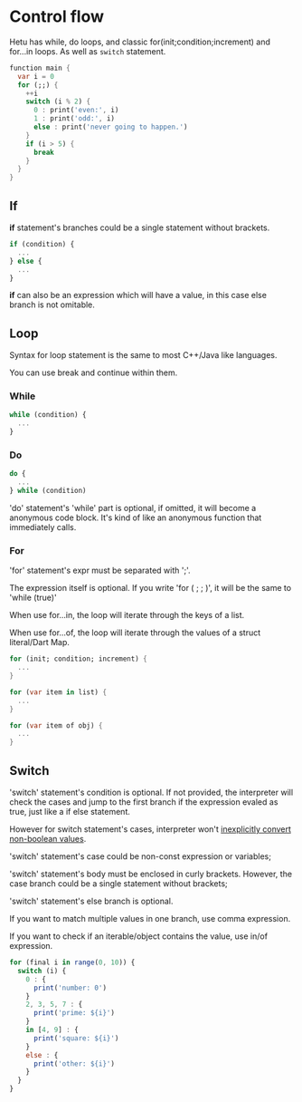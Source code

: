 # Control flow

Hetu has while, do loops, and classic for(init;condition;increment) and for...in loops. As well as `switch` statement.

```dart
function main {
  var i = 0
  for (;;) {
    ++i
    switch (i % 2) {
      0 : print('even:', i)
      1 : print('odd:', i)
      else : print('never going to happen.')
    }
    if (i > 5) {
      break
    }
  }
}
```

## If

**if** statement's branches could be a single statement without brackets.

```javascript
if (condition) {
  ...
} else {
  ...
}
```

**if** can also be an expression which will have a value, in this case else branch is not omitable.

## Loop

Syntax for loop statement is the same to most C++/Java like languages.

You can use break and continue within them.

### While

```javascript
while (condition) {
  ...
}
```

### Do

```javascript
do {
  ...
} while (condition)
```

'do' statement's 'while' part is optional, if omitted, it will become a anonymous code block. It's kind of like an anonymous function that immediately calls.

### For

'for' statement's expr must be separated with ';'.

The expression itself is optional. If you write 'for ( ; ; )', it will be the same to 'while (true)'

When use for...in, the loop will iterate through the keys of a list.

When use for...of, the loop will iterate through the values of a struct literal/Dart Map.

```dart
for (init; condition; increment) {
  ...
}

for (var item in list) {
  ...
}

for (var item of obj) {
  ...
}
```

## Switch

'switch' statement's condition is optional. If not provided, the interpreter will check the cases and jump to the first branch if the expression evaled as true, just like a if else statement.

However for switch statement's cases, interpreter won't [inexplicitly convert non-boolean values](../strict_mode/readme.md#truth-value).

'switch' statement's case could be non-const expression or variables;

'switch' statement's body must be enclosed in curly brackets. However, the case branch could be a single statement without brackets;

'switch' statement's else branch is optional.

If you want to match multiple values in one branch, use comma expression.

If you want to check if an iterable/object contains the value, use in/of expression.

```javascript
for (final i in range(0, 10)) {
  switch (i) {
    0 : {
      print('number: 0')
    }
    2, 3, 5, 7 : {
      print('prime: ${i}')
    }
    in [4, 9] : {
      print('square: ${i}')
    }
    else : {
      print('other: ${i}')
    }
  }
}
```
